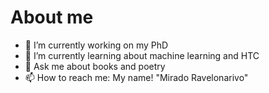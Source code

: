# About me

<!--
**fiononantsu7/fiononantsu7** is a ✨ _special_ ✨ repository because its `README.md` (this file) appears on your GitHub profile.

Here are some ideas to get you started:
-->

- 🔭 I’m currently working on my PhD
- 🌱 I’m currently learning about machine learning and HTC
- 💬 Ask me about books and poetry
- 📫 How to reach me: My name! "Mirado Ravelonarivo"

<!--
Other ideas:
- 👯 I’m looking to collaborate on 
- 🤔 I’m looking for help with ...
- 😄 Pronouns: ...
- ⚡ Fun fact: 
-->
